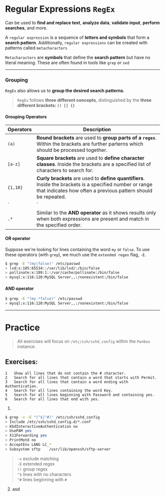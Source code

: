 # Regular Expressions `RegEx`

Can be used to **find and replace text**, **analyze data**, **validate input**, **perform searches**, and more.

A `regular expression` is a sequence of **letters and symbols** that form a **search pattern**.
Additionally, `regular expressions` can be created with patterns called `metacharacters`

`Metacharacters` are **symbols** that define the **search pattern** but have no literal meaning.
These are often found in tools like `grep` or `sed`

---

### Grouping

`RegEx` also allows us to **group the desired search patterns**.

> `RegEx` follows **three different concepts**, distinguished by the **three different brackets: `() [] {}`**

#### Grouping Operators

| **Operators** | **Description** |
| --- | --- |
| `(a)` | **Round brackets** are used to **group parts of a `regex`**. Within the brackets are further parterns which should be processed together. |
| `[a-z]` | **Square brackets** are used to **define character classes**. Inside the brackets are a specified list of characters to search for. |
| `{1,10}` | **Curly brackets** are used to **define quantifiers**. Inside the brackets is a specified number or range that indicates how often a previous pattern should be repeated. |
| `|` | The **OR operator** shows results when one of the two expressions matches |
| `.*` | Similar to the **AND operator** as it shows results only when both expressions are present and match in the specified order. |

#### OR operator

Suppose we're looking for lines containing the word `my` or `false`. To use these operators (with `grep`), we much use the `extended regex` flag, `-E`.

``` sh
$ grep -E "(my|false)" /etc/passwd
> lxd:x:105:65534::/var/lib/lxd/:/bin/false
> pollinate:x:109:1::/var/cache/pollinate:/bin/false
> mysql:x:116:120:MySQL Server,,:/nonexistent:/bin/false
```

#### AND operator

``` sh
$ grep -E "(my.*false)" /etc/passwd
> mysql:x:116:120:MySQL Server,,:/nonexistent:/bin/false
```

---

# Practice

> All exercises will focus on `/etc/ssh/sshd_config` within the `Pwnbox` instance.

## Exercises:
```
1 	Show all lines that do not contain the # character.
2 	Search for all lines that contain a word that starts with Permit.
3 	Search for all lines that contain a word ending with Authentication.
4 	Search for all lines containing the word Key.
5 	Search for all lines beginning with Password and containing yes.
6 	Search for all lines that end with yes.
```

1. 
``` sh
$ grep -v -E "(^$|^#)" /etc/ssh/sshd_config
> Include /etc/ssh/sshd_config.d/*.conf
> KbdInteractiveAuthentication no
> UsePAM yes
> X11Forwarding yes
> PrintMotd no
> AcceptEnv LANG LC_*
> Subsystem	sftp	/usr/lib/openssh/sftp-server
```
> `-v` exclude matching  
> `-E` extended regex  
> `()` group regex  
> `^$` lines with no characters  
> `^#` lines beginning with `#`

2. asd
